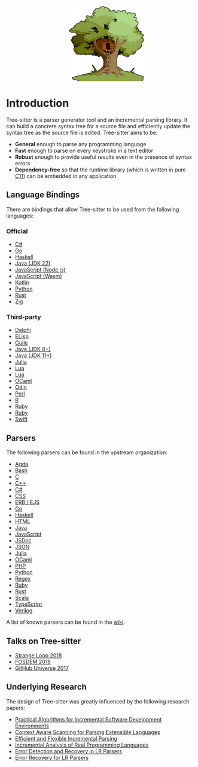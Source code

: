 <div style="display: flex; justify-content: center; margin-left: 32px;">
    <a href="./"><img src="assets/images/tree-sitter-small.png" width="200" height="200" alt="Tree-sitter logo" /></a>
</div>

# Introduction

Tree-sitter is a parser generator tool and an incremental parsing library. It can build a concrete syntax tree for a source
file and efficiently update the syntax tree as the source file is edited. Tree-sitter aims to be:

- **General** enough to parse any programming language
- **Fast** enough to parse on every keystroke in a text editor
- **Robust** enough to provide useful results even in the presence of syntax errors
- **Dependency-free** so that the runtime library (which is written in pure [C11](https://github.com/tree-sitter/tree-sitter/tree/master/lib)) can be embedded in any application

## Language Bindings

There are bindings that allow Tree-sitter to be used from the following languages:

### Official

- [C#](https://github.com/tree-sitter/csharp-tree-sitter)
- [Go](https://github.com/tree-sitter/go-tree-sitter)
- [Haskell](https://github.com/tree-sitter/haskell-tree-sitter)
- [Java (JDK 22)](https://github.com/tree-sitter/java-tree-sitter)
- [JavaScript (Node.js)](https://github.com/tree-sitter/node-tree-sitter)
- [JavaScript (Wasm)](https://github.com/tree-sitter/tree-sitter/tree/master/lib/binding_web)
- [Kotlin](https://github.com/tree-sitter/kotlin-tree-sitter)
- [Python](https://github.com/tree-sitter/py-tree-sitter)
- [Rust](https://github.com/tree-sitter/tree-sitter/tree/master/lib/binding_rust)
- [Zig](https://github.com/tree-sitter/zig-tree-sitter)

### Third-party

- [Delphi](https://github.com/modersohn/delphi-tree-sitter)
- [ELisp](https://www.gnu.org/software/emacs/manual/html_node/elisp/Parsing-Program-Source.html)
- [Guile](https://github.com/Z572/guile-ts)
- [Java (JDK 8+)](https://github.com/bonede/tree-sitter-ng)
- [Java (JDK 11+)](https://github.com/seart-group/java-tree-sitter)
- [Julia](https://github.com/MichaelHatherly/TreeSitter.jl)
- [Lua](https://github.com/euclidianAce/ltreesitter)
- [Lua](https://github.com/xcb-xwii/lua-tree-sitter)
- [OCaml](https://github.com/returntocorp/ocaml-tree-sitter-core)
- [Odin](https://github.com/laytan/odin-tree-sitter)
- [Perl](https://metacpan.org/pod/Text::Treesitter)
- [R](https://github.com/DavisVaughan/r-tree-sitter)
- [Ruby](https://github.com/Faveod/ruby-tree-sitter)
- [Ruby](https://github.com/calicoday/ruby-tree-sitter-ffi)
- [Swift](https://github.com/ChimeHQ/SwiftTreeSitter)

## Parsers

The following parsers can be found in the upstream organization:

- [Agda](https://github.com/tree-sitter/tree-sitter-agda)
- [Bash](https://github.com/tree-sitter/tree-sitter-bash)
- [C](https://github.com/tree-sitter/tree-sitter-c)
- [C++](https://github.com/tree-sitter/tree-sitter-cpp)
- [C#](https://github.com/tree-sitter/tree-sitter-c-sharp)
- [CSS](https://github.com/tree-sitter/tree-sitter-css)
- [ERB / EJS](https://github.com/tree-sitter/tree-sitter-embedded-template)
- [Go](https://github.com/tree-sitter/tree-sitter-go)
- [Haskell](https://github.com/tree-sitter/tree-sitter-haskell)
- [HTML](https://github.com/tree-sitter/tree-sitter-html)
- [Java](https://github.com/tree-sitter/tree-sitter-java)
- [JavaScript](https://github.com/tree-sitter/tree-sitter-javascript)
- [JSDoc](https://github.com/tree-sitter/tree-sitter-jsdoc)
- [JSON](https://github.com/tree-sitter/tree-sitter-json)
- [Julia](https://github.com/tree-sitter/tree-sitter-julia)
- [OCaml](https://github.com/tree-sitter/tree-sitter-ocaml)
- [PHP](https://github.com/tree-sitter/tree-sitter-php)
- [Python](https://github.com/tree-sitter/tree-sitter-python)
- [Regex](https://github.com/tree-sitter/tree-sitter-regex)
- [Ruby](https://github.com/tree-sitter/tree-sitter-ruby)
- [Rust](https://github.com/tree-sitter/tree-sitter-rust)
- [Scala](https://github.com/tree-sitter/tree-sitter-scala)
- [TypeScript](https://github.com/tree-sitter/tree-sitter-typescript)
- [Verilog](https://github.com/tree-sitter/tree-sitter-verilog)

A list of known parsers can be found in the [wiki](https://github.com/tree-sitter/tree-sitter/wiki/List-of-parsers).

## Talks on Tree-sitter

- [Strange Loop 2018](https://www.thestrangeloop.com/2018/tree-sitter---a-new-parsing-system-for-programming-tools.html)
- [FOSDEM 2018](https://www.youtube.com/watch?v=0CGzC_iss-8)
- [GitHub Universe 2017](https://www.youtube.com/watch?v=a1rC79DHpmY)

## Underlying Research

The design of Tree-sitter was greatly influenced by the following research papers:

- [Practical Algorithms for Incremental Software Development Environments](https://www2.eecs.berkeley.edu/Pubs/TechRpts/1997/CSD-97-946.pdf)
- [Context Aware Scanning for Parsing Extensible Languages](https://www-users.cse.umn.edu/~evw/pubs/vanwyk07gpce/vanwyk07gpce.pdf)
- [Efficient and Flexible Incremental Parsing](https://harmonia.cs.berkeley.edu/papers/twagner-parsing.pdf)
- [Incremental Analysis of Real Programming Languages](https://harmonia.cs.berkeley.edu/papers/twagner-glr.pdf)
- [Error Detection and Recovery in LR Parsers](https://web.archive.org/web/20240302031213/https://what-when-how.com/compiler-writing/bottom-up-parsing-compiler-writing-part-13)
- [Error Recovery for LR Parsers](https://apps.dtic.mil/sti/pdfs/ADA043470.pdf)
